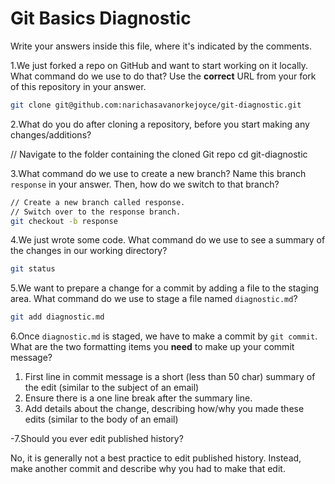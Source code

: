 # Git Basics Diagnostic

Write your answers inside this file, where it's indicated by the comments.

1.We just forked a repo on GitHub and want to start working on it locally.
What command do we use to do that? Use the **correct** URL from your fork of
this repository in your answer.

```sh
git clone git@github.com:narichasavanorkejoyce/git-diagnostic.git
```

2.What do you do after cloning a repository, before you start making any
changes/additions?

// Navigate to the folder containing the cloned Git repo
cd git-diagnostic

3.What command do we use to create a new branch? Name this branch `response`
    in your answer. Then, how do we switch to that branch?

```sh
// Create a new branch called response.
// Switch over to the response branch.
git checkout -b response
```

4.We just wrote some code. What command do we use to see a summary of the
    changes in our working directory?

```sh
git status
```

5.We want to prepare a change for a commit by adding a file to the staging
    area. What command do we use to stage a file named `diagnostic.md`?

```sh
git add diagnostic.md
```

6.Once `diagnostic.md` is staged, we have to make a commit by `git commit`.
What are the two formatting items you **need** to make up your commit message?

1. First line in commit message is a short (less than 50 char) summary of the edit
   (similar to the subject of an email)
2. Ensure there is a one line break after the summary line.
3. Add details about the change, describing how/why you made these edits
   (similar to the body of an email)

-7.Should you ever edit published history?

 No, it is generally not a best practice to edit published history.
 Instead, make another commit and describe why you had to make that edit.
